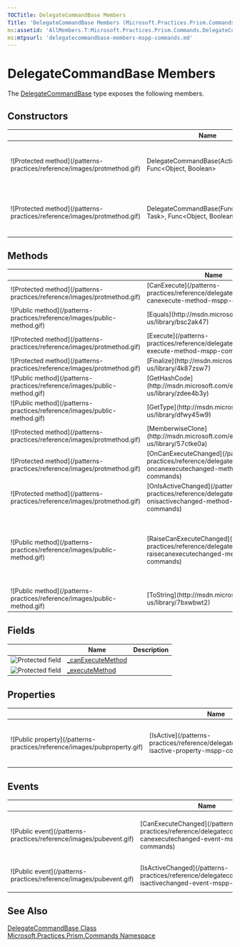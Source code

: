 ```yaml
---
TOCTitle: DelegateCommandBase Members
Title: 'DelegateCommandBase Members (Microsoft.Practices.Prism.Commands)'
ms:assetid: 'AllMembers.T:Microsoft.Practices.Prism.Commands.DelegateCommandBase'
ms:mtpsurl: 'delegatecommandbase-members-mspp-commands.md'
---
```



# DelegateCommandBase Members

The [DelegateCommandBase](/patterns-practices/reference/delegatecommandbase-class-mspp-commands) type exposes the following members.

## Constructors


<table>

<thead>
<tr class="header">
<th> </th>
<th>Name</th>
<th>Description</th>
</tr>
</thead>
<tbody>
<tr class="odd">
<td>![Protected method](/patterns-practices/reference/images/protmethod.gif)</td>
<td>DelegateCommandBase(Action&lt;Object&gt, Func&lt;Object, Boolean&gt;</td>
<td><div class="summary">
Creates a new instance of a [DelegateCommandBase](/patterns-practices/reference/delegatecommandbase-class-mspp-commands
), specifying both the execute action and the can execute function.
</div></td>
</tr>
<tr class="even">
<td>![Protected method](/patterns-practices/reference/images/protmethod.gif)</td>
<td>DelegateCommandBase(Func&lt;Object, Task&gt;, Func&lt;Object, Boolean&gt;)</td>
<td><div class="summary">
Creates a new instance of a [DelegateCommandBase](/patterns-practices/reference/delegatecommandbase-class-mspp-commands), specifying both the Execute action as an awaitable Task and the CanExecute function.
</div></td>
</tr>
</tbody>
</table>

## Methods


<table>

<thead>
<tr class="header">
<th> </th>
<th>Name</th>
<th>Description</th>
</tr>
</thead>
<tbody>
<tr class="odd">
<td>![Protected method](/patterns-practices/reference/images/protmethod.gif)</td>
<td>[CanExecute](/patterns-practices/reference/delegatecommandbase-canexecute-method-mspp-commands)</td>
<td><div class="summary">
Determines if the command can execute with the provided parameter by invoking the [Func&lt;T, TResult&gt;](/patterns-practices/reference/delegatecommandbase-canexecute-method-mspp-commands) supplied during construction.
</div></td>
</tr>
<tr class="even">
<td>![Public method](/patterns-practices/reference/images/public-method.gif)</td>
<td>[Equals](http://msdn.microsoft.com/en-us/library/bsc2ak47)</td>
<td><div class="summary">
Determines whether the specified [Object](http://msdn.microsoft.com/en-us/library/e5kfa45b) is equal to the current [Object](http://msdn.microsoft.com/en-us/library/e5kfa45b).
</div>
(Inherited from [Object](http://msdn.microsoft.com/en-us/library/e5kfa45b).)</td>
</tr>
<tr class="odd">
<td>![Protected method](/patterns-practices/reference/images/protmethod.gif)</td>
<td>[Execute](/patterns-practices/reference/delegatecommandbase-execute-method-mspp-commands)</td>
<td><div class="summary">
Executes the command with the provided parameter by invoking the [Action&lt;T&gt;](http://msdn.microsoft.com/en-us/library/018hxwa8) supplied during construction.
</div></td>
</tr>
<tr class="even">
<td>![Protected method](/patterns-practices/reference/images/protmethod.gif)</td>
<td>[Finalize](http://msdn.microsoft.com/en-us/library/4k87zsw7)</td>
<td><div class="summary">
Allows an object to try to free resources and perform other cleanup operations before it is reclaimed by garbage collection.
</div>
(Inherited from [Object](http://msdn.microsoft.com/en-us/library/e5kfa45b).)</td>
</tr>
<tr class="odd">
<td>![Public method](/patterns-practices/reference/images/public-method.gif)</td>
<td>[GetHashCode](http://msdn.microsoft.com/en-us/library/zdee4b3y)</td>
<td><div class="summary">
Serves as a hash function for a particular type.
</div>
(Inherited from [Object](http://msdn.microsoft.com/en-us/library/e5kfa45b).)</td>
</tr>
<tr class="even">
<td>![Public method](/patterns-practices/reference/images/public-method.gif)</td>
<td>[GetType](http://msdn.microsoft.com/en-us/library/dfwy45w9)</td>
<td><div class="summary">
Gets the [Type](http://msdn.microsoft.com/en-us/library/42892f65) of the current instance.
</div>
(Inherited from [Object](http://msdn.microsoft.com/en-us/library/e5kfa45b).)</td>
</tr>
<tr class="odd">
<td>![Protected method](/patterns-practices/reference/images/protmethod.gif)</td>
<td>[MemberwiseClone](http://msdn.microsoft.com/en-us/library/57ctke0a)</td>
<td><div class="summary">
Creates a shallow copy of the current [Object](http://msdn.microsoft.com/en-us/library/e5kfa45b).
</div>
(Inherited from [Object](http://msdn.microsoft.com/en-us/library/e5kfa45b).)</td>
</tr>
<tr class="even">
<td>![Protected method](/patterns-practices/reference/images/protmethod.gif)</td>
<td>[OnCanExecuteChanged](/patterns-practices/reference/delegatecommandbase-oncanexecutechanged-method-mspp-commands)</td>
<td><div class="summary">
Raises [CanExecuteChanged](http://msdn.microsoft.com/en-us/library/ms523106) on the UI thread so every command invoker can requery [CanExecute(Object)](http://msdn.microsoft.com/en-us/library/ms604093).
</div></td>
</tr>
<tr class="odd">
<td>![Protected method](/patterns-practices/reference/images/protmethod.gif)</td>
<td>[OnIsActiveChanged](/patterns-practices/reference/delegatecommandbase-onisactivechanged-method-mspp-commands)</td>
<td><div class="summary">
This raises the [IsActiveChanged](/patterns-practices/reference/delegatecommandbase-isactivechanged-event-mspp-commands) event.
</div></td>
</tr>
<tr class="even">
<td>![Public method](/patterns-practices/reference/images/public-method.gif)</td>
<td>[RaiseCanExecuteChanged](/patterns-practices/reference/delegatecommandbase-raisecanexecutechanged-method-mspp-commands)</td>
<td><div class="summary">
Raises [CanExecuteChanged](/patterns-practices/reference/delegatecommandbase-canexecutechanged-event-mspp-commands) on the UI thread so every command invoker can requery to check if the command can execute.
<div>
<h2 id="remarks">Remarks</h2>
Note that this will trigger the execution of [CanExecute(Object)](https://msdn.microsoft.com/library/microsoft.practices.prism.commands.delegatecommandbase.canexecute(system.object)) once for each invoker.
</div>
</div></td>
</tr>
<tr class="odd">
<td>![Public method](/patterns-practices/reference/images/public-method.gif)</td>
<td>[ToString](http://msdn.microsoft.com/en-us/library/7bxwbwt2)</td>
<td><div class="summary">
Returns a string that represents the current object.
</div>
(Inherited from [Object](http://msdn.microsoft.com/en-us/library/e5kfa45b).)</td>
</tr>
</tbody>
</table>

## Fields


|                                                                                                | Name                                                                                                                        | Description |
|------------------------------------------------------------------------------------------------|-----------------------------------------------------------------------------------------------------------------------------|-------------|
| ![Protected field](/patterns-practices/reference/images/protfield.gif) | [\_canExecuteMethod](/patterns-practices/reference/canexecutemthd-field) |             |
| ![Protected field](/patterns-practices/reference/images/protfield.gif) | [\_executeMethod](/patterns-practices/reference/executemthd-field)       |             |

## Properties


<table>

<thead>
<tr class="header">
<th> </th>
<th>Name</th>
<th>Description</th>
</tr>
</thead>
<tbody>
<tr class="odd">
<td>![Public property](/patterns-practices/reference/images/pubproperty.gif)</td>
<td>[IsActive](/patterns-practices/reference/delegatecommandbase-isactive-property-mspp-commands)</td>
<td><div class="summary">
Gets or sets a value indicating whether the object is active.
</div></td>
</tr>
</tbody>
</table>

## Events


<table>

<thead>
<tr class="header">
<th> </th>
<th>Name</th>
<th>Description</th>
</tr>
</thead>
<tbody>
<tr class="odd">
<td>![Public event](/patterns-practices/reference/images/pubevent.gif)</td>
<td>[CanExecuteChanged](/patterns-practices/reference/delegatecommandbase-canexecutechanged-event-mspp-commands)</td>
<td><div class="summary">
Occurs when changes occur that affect whether or not the command should execute. You must keep a hard reference to the handler to avoid garbage collection and unexpected results. See remarks for more information.
</div></td>
</tr>
<tr class="even">
<td>![Public event](/patterns-practices/reference/images/pubevent.gif)</td>
<td>[IsActiveChanged](/patterns-practices/reference/delegatecommandbase-isactivechanged-event-mspp-commands)</td>
<td><div class="summary">
Fired if the [IsActive](/patterns-practices/reference/delegatecommandbase-isactive-property-mspp-commands) property changes.
</div></td>
</tr>
</tbody>
</table>

## See Also

[DelegateCommandBase Class](/patterns-practices/reference/delegatecommandbase-class-mspp-commands)  
[Microsoft.Practices.Prism.Commands Namespace](/patterns-practices/reference/mspp-commands-namespace)  
